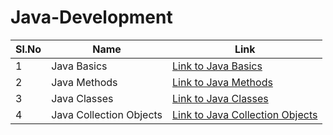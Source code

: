 # Java-Development

| Sl.No | Name                   | Link                                                                                 |
| ----- | ---------------------- | ------------------------------------------------------------------------------------ |
| 1     | Java Basics            | [Link to Java Basics](https://github.com/sharonvijay/Java-Development/tree/main/1.Java%20Basics) |
| 2     | Java Methods           | [Link to Java Methods](https://github.com/sharonvijay/Java-Development/tree/main/2.Java%20Methods) |
| 3     | Java Classes           | [Link to Java Classes](https://github.com/sharonvijay/Java-Development/tree/main/3.Java%20Classes) |
| 4     | Java Collection Objects | [Link to Java Collection Objects](https://github.com/sharonvijay/Java-Development/tree/main/4.Java%20Collection%20Objects) |
